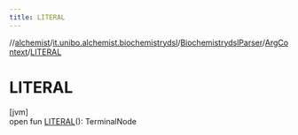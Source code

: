 ```yaml
---
title: LITERAL
---
```

//[alchemist](../../../../index.html)/[it.unibo.alchemist.biochemistrydsl](../../index.html)/[BiochemistrydslParser](../index.html)/[ArgContext](index.html)/[LITERAL](-l-i-t-e-r-a-l.html)



# LITERAL



[jvm]\
open fun [LITERAL](-l-i-t-e-r-a-l.html)(): TerminalNode





